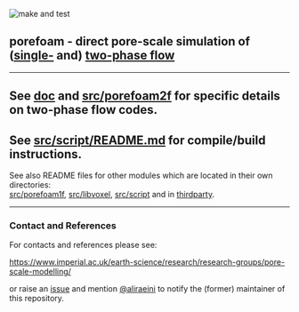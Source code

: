 ![make and test](https://github.com/aliraeini/porefoam/workflows/make%20and%20test/badge.svg?branch=master)

## porefoam - direct pore-scale simulation of ([single-](src/porefoam1f) and) [two-phase flow](src/porefoam2f)

 ----------------------------------------------------------------    

## See [doc](doc) and [src/porefoam2f](src/porefoam2f) for specific details on two-phase flow codes.

## See [src/script/README.md](src/script/README.md) for compile/build instructions.

See also README files for other modules which are located in their own directories:    
[src/porefoam1f](src/porefoam1f), [src/libvoxel](src/libvoxel), [src/script](src/script) and in [thirdparty](thirdparty).
 

 ----------------------------------------------------------------


### Contact and References ###

For contacts and references please see:    

https://www.imperial.ac.uk/earth-science/research/research-groups/pore-scale-modelling/    

or raise an [issue](https://github.com/ImperialCollegeLondon/porefoam/issues) and mention [@aliraeini](https://github.com/aliraeini) to notify the (former) maintainer of this repository.

